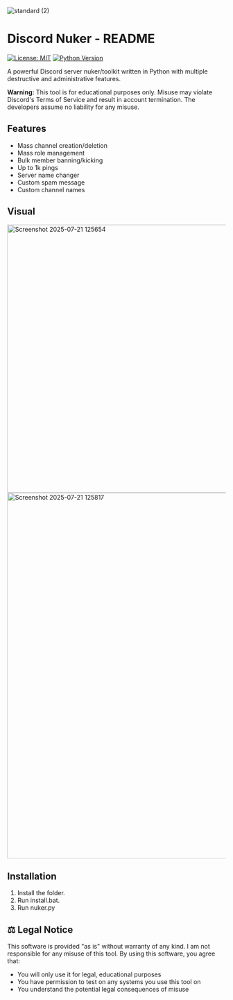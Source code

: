 ![standard (2)](https://github.com/user-attachments/assets/2b994f60-6b15-4820-9197-f3d25e070064)

# Discord Nuker - README

[![License: MIT](https://img.shields.io/badge/License-MIT-yellow.svg)](https://opensource.org/licenses/MIT)
[![Python Version](https://img.shields.io/badge/python-3.8+-blue.svg)](https://www.python.org/downloads/)

A powerful Discord server nuker/toolkit written in Python with multiple destructive and administrative features.

**Warning:** This tool is for educational purposes only. Misuse may violate Discord's Terms of Service and result in account termination. The developers assume no liability for any misuse.

## Features

- Mass channel creation/deletion
- Mass role management
- Bulk member banning/kicking
- Up to 1k pings
- Server name changer
- Custom spam message
- Custom channel names 
  

## Visual
<img width="1113" height="618" alt="Screenshot 2025-07-21 125654" src="https://github.com/user-attachments/assets/059345e2-94e5-4a35-8679-2a347fdee595" />


<img width="1544" height="843" alt="Screenshot 2025-07-21 125817" src="https://github.com/user-attachments/assets/3aa6027a-cd2b-45c9-aa57-ddd428e62dce" />






## Installation
1. Install the folder.
2. Run install.bat.
3. Run nuker.py

## ⚖️ Legal Notice
This software is provided "as is" without warranty of any kind. I am not responsible for any misuse of this tool. By using this software, you agree that:
- You will only use it for legal, educational purposes
- You have permission to test on any systems you use this tool on
- You understand the potential legal consequences of misuse
